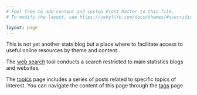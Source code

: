 ```yaml
---
# Feel free to add content and custom Front Matter to this file.
# To modify the layout, see https://jekyllrb.com/docs/themes/#overriding-theme-defaults

layout: page
---
```


This is not yet another stats blog but a place where to facilitate access to useful online resources by theme and content .

The [web search](https://andreabellavia.github.io/main/search/) tool conducts a search restricted to main statistics blogs and websites.

The [topics](https://andreabellavia.github.io/main/posts/) page includes a series of posts related to specific topics of interest. You can navigate the content of this page through the [tags](https://andreabellavia.github.io/main/tags/) page

